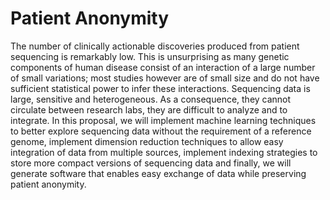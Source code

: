 # Patient Anonymity

The number of clinically actionable discoveries produced from patient sequencing is remarkably low. This is unsurprising as many genetic components of human disease consist of an interaction of a large number of small variations; most studies however are of small size and do not have sufficient statistical power to infer these interactions. Sequencing data is large, sensitive and heterogeneous. As a consequence, they cannot circulate between research labs, they are difficult to analyze and to integrate. In this proposal, we will implement machine learning techniques to better explore sequencing data without the requirement of a reference genome, implement dimension reduction techniques to allow easy integration of data from multiple sources, implement indexing strategies to store more compact versions of sequencing data and finally, we will generate software that enables easy exchange of data while preserving patient anonymity.
